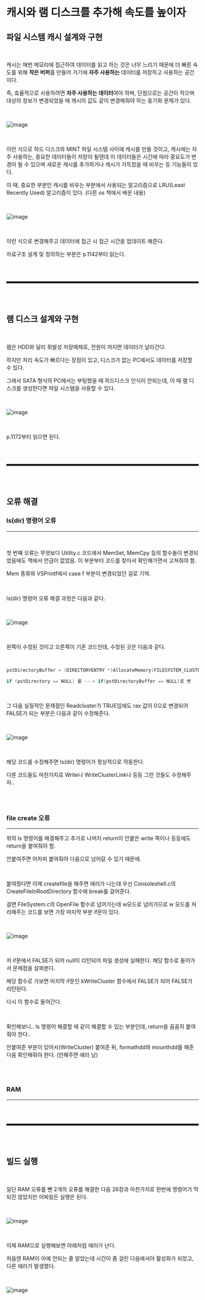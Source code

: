 # 캐시와 램 디스크를 추가해 속도를 높이자
## 파일 시스템 캐시 설계와 구현

<br>

캐시는 매번 메모리에 접근하여 데이터를 읽고 하는 것은 너무 느리기 때문에 더 빠른 속도를 위해 **작은 버퍼**를 만들어 거기에 **자주 사용하는** 데이터를 저장하고 사용하는 공간이다.

즉, 효율적으로 사용하려면 **자주 사용하는 데이터**여야 하며, 단점으로는 공간이 작으며 대상의 정보가 변경되었을 때 캐시의 값도 같이 변경해줘야 하는 동기화 문제가 있다.

<br>

![image](https://user-images.githubusercontent.com/52172169/204444288-ae63ee46-897a-410a-b3e6-fabf7e42a588.png)

<br>

이런 식으로 하드 디스크와 MINT 파일 시스템 사이에 캐시를 만들 것이고, 캐시에는 자주 사용하는, 중요한 데이터들이 저장이 될텐데 이 데이터들은 시간에 따라 중요도가 변경이 될 수 있으며 새로운 캐시를 추가하거나 캐시가 가득찼을 때 비우는 등 기능들이 있다.

이 때, 중요한 부분인 캐시를 비우는 부분에서 사용되는 알고리즘으로 LRU(Least Recently Used) 알고리즘이 있다. (다른 os 책에서 배운 내용)

<br>

![image](https://user-images.githubusercontent.com/52172169/204444768-105f589e-28d4-43ef-89ac-ed7f2fc74f62.png)

<br>

이런 식으로 변경해주고 데이터에 접근 시 접근 시간을 업데이트 해준다.

자료구조 설계 및 정의하는 부분은 p.1142부터 읽는다.

<br><br>
<hr style="border: 2px solid;">
<br><br>

## 램 디스크 설계와 구현

<br>

램은 HDD와 달리 휘발성 저장매체로, 전원이 꺼지면 데이터가 날라간다.

하지만 처리 속도가 빠르다는 장점이 있고, 디스크가 없는 PC에서도 데이터를 저장할 수 있다.

그래서 SATA 형식의 PC에서는 부팅했을 때 하드디스크 인식이 안되는데, 이 때 램 디스크를 생성한다면 파일 시스템을 사용할 수 있다.

<br>

![image](https://user-images.githubusercontent.com/52172169/204462913-ba85c433-7414-4216-86d5-00273bf1db08.png)

<br>

p.1172부터 읽으면 된다.

<br><br>
<hr style="border: 2px solid;">
<br><br>

## 오류 해결
### ls(dir) 명령어 오류
---

<br>

첫 번째 오류는 무엇보다 Utility.c 코드에서 MemSet, MemCpy 등의 함수들이 변경되었음에도 책에서 언급이 없었음. 이 부분부터 코드를 찾아서 확인해가면서 고쳐줘야 함.

Mem 종류와 VSPrintf에서 case f 부분이 변경되었던 걸로 기억.

<br>

ls(dir) 명령어 오류 해결 과정은 다음과 같다.

<br>

![image](https://user-images.githubusercontent.com/52172169/205440511-a8084033-9cf8-43e1-a79c-3716ba2e9bda.png)

<br>

왼쪽이 수정된 것이고 오른쪽이 기존 코드인데, 수정된 곳은 다음과 같다.

<br>

```c
pstDirectoryBuffer = (DIRECTORYENTRY *)AllocateMemory(FILESYSTEM_CLUSTERSIZE);
    
if (pstDirectory == NULL) 를 ---> if(pstDirectoryBuffer == NULL)로 변
```

<br>

그 다음 실질적인 문제점인 Readcluster가 TRUE임에도 rax 값이 0으로 변경되어 FALSE가 되는 부분은 다음과 같이 수정해준다.

<br>

![image](https://user-images.githubusercontent.com/52172169/205440669-8b00743a-14a1-46b3-83dd-0f672e777554.png)

<br>

해당 코드를 수정해주면 ls(dir) 명령어가 정상적으로 작동한다.

다른 코드들도 마찬가지로 Write나 WriteClusterLink나 등등 그런 것들도 수정해주자..

<br><br>


### file create 오류
---

위의 ls 명령어를 해결해주고 추가로 나머지 return이 안붙은 write 쪽이나 등등에도 return을 붙여줘야 함. 

안붙여주면 어차피 붙여줘야 다음으로 넘어갈 수 있기 때문에.

<br>

붙여줬다면 이제 createfile을 해주면 에러가 나는데 우선 Consoleshell.c의 CreateFileInRootDirectory 함수에 break를 걸어준다.

걸면 FileSystem.c의 OpenFile 함수로 넘어가는데 w모드로 넘어가므로 w 모드를 처리해주는 코드를 보면 가장 마지막 부분 if문이 있다.

<br>

![image](https://user-images.githubusercontent.com/52172169/205443015-6b0bce1b-8b17-4b3a-aaeb-ca81fe1bd5ae.png)

<br>

저 if문에서 FALSE가 되어 null이 리턴되어 파일 생성에 실패한다. 해당 함수로 들어가서 문제점을 살펴본다.

해당 함수로 가보면 마지막 if문인 kWriteCluster 함수에서 FALSE가 되어 FALSE가 리턴된다.

다시 이 함수로 들어간다.

<br>

확인해보니.. ls 명령어 해결할 때 같이 해결할 수 있는 부분인데, return을 꼼꼼히 붙여줘야 한다..

안붙여준 부분이 있어서(WriteCluster) 붙여준 뒤, formathdd와 mounthdd를 해준 다음 확인해줘야 한다. (안해주면 에러 남)

<br><br>

### RAM 
---



<br><br>
<hr style="border: 2px solid;">
<br><br>

## 빌드 실행

<br>

일단 RAM 오류를 뺀 2개의 오류를 해결한 다음 26장과 마찬가지로 한번에 명령어가 딱 되진 않았지만 어찌됬든 실행은 된다.

<br>

![image](https://user-images.githubusercontent.com/52172169/205445704-c0ad5768-7005-4f97-b112-03b83f8f3790.png)

<br>

이제 RAM으로 실행해보면 아래처럼 에러가 난다.

처음엔 RAM이 아예 안되는 줄 알았는데 시간이 좀 걸린 다음에서야 활성화가 되었고, 다른 에러가 발생했다.

<br>

![image](https://user-images.githubusercontent.com/52172169/205445801-7c2e8bdb-7785-48b5-8fa5-ee1880e12a9e.png)

<br>


